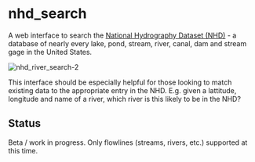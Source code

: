 # nhd_search

A web interface to search the [National Hydrography Dataset (NHD)](http://nhd.usgs.gov/) - a database of nearly every lake, pond, stream, river, canal, dam and stream gage in the United States.

![nhd_river_search-2](https://f.cloud.github.com/assets/1269165/2181494/584b3822-9753-11e3-8fdb-771750897bc0.png)

This interface should be especially helpful for those looking to match existing data to the appropriate entry in the NHD. E.g. given a lattitude, longitude and name of a river, which river is this likely to be in the NHD?

## Status

Beta / work in progress. Only flowlines (streams, rivers, etc.) supported at this time.
